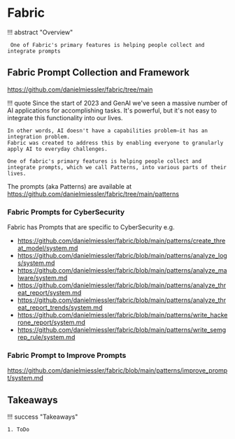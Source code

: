 # Fabric

!!! abstract "Overview"

     One of Fabric's primary features is helping people collect and integrate prompts



## Fabric Prompt Collection and Framework

https://github.com/danielmiessler/fabric/tree/main 

!!! quote
    Since the start of 2023 and GenAI we've seen a massive number of AI applications for accomplishing tasks. It's powerful, but it's not easy to integrate this functionality into our lives.

    In other words, AI doesn't have a capabilities problem—it has an integration problem.
    Fabric was created to address this by enabling everyone to granularly apply AI to everyday challenges.

    One of fabric's primary features is helping people collect and integrate prompts, which we call Patterns, into various parts of their lives.

The prompts (aka Patterns) are available at https://github.com/danielmiessler/fabric/tree/main/patterns


### Fabric Prompts for CyberSecurity

Fabric has Prompts that are specific to CyberSecurity e.g.

* https://github.com/danielmiessler/fabric/blob/main/patterns/create_threat_model/system.md
* https://github.com/danielmiessler/fabric/blob/main/patterns/analyze_logs/system.md
* https://github.com/danielmiessler/fabric/blob/main/patterns/analyze_malware/system.md
* https://github.com/danielmiessler/fabric/blob/main/patterns/analyze_threat_report/system.md
* https://github.com/danielmiessler/fabric/blob/main/patterns/analyze_threat_report_trends/system.md
* https://github.com/danielmiessler/fabric/blob/main/patterns/write_hackerone_report/system.md
* https://github.com/danielmiessler/fabric/blob/main/patterns/write_semgrep_rule/system.md 

### Fabric Prompt to Improve Prompts 
https://github.com/danielmiessler/fabric/blob/main/patterns/improve_prompt/system.md




## Takeaways
  
!!! success "Takeaways" 

    1. ToDo
  
